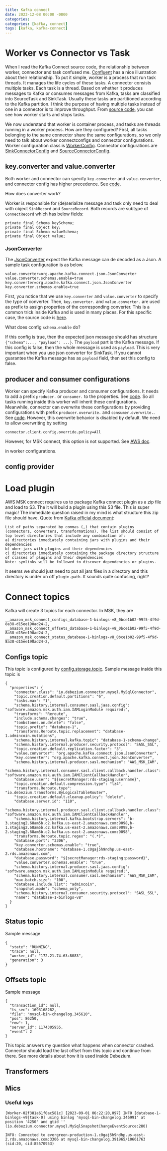 ```yaml
---
title: Kafka connect
date: 2023-12-08 00:00 -0800
categories:
categories: [kafka, connect]
tags: [kafka, kafka-connect]
---
```


# Worker vs Connector vs Task

When I read the Kafka Connect source code, the relationship between worker,
connector and task confused me.
[Confluent](https://docs.confluent.io/platform/current/connect/index.html#distributed-workers)
has a nice illustration about their relationship. To put it simple, worker is a
process that run task threads. It manages the life cycles of these tasks. A
connector consists multiple tasks. Each task is a thread. Based on whether it
produces messages to Kafka or consumes messages from Kafka, tasks are
classified into SourceTask and SinkTask. Usually these tasks are partitioned
according to the Kafka partition. I think the purpose of having multiple tasks
instead of one in a connector is to improve throughput. From
[source code](https://github.com/apache/kafka/blob/2.8.1/connect/runtime/src/main/java/org/apache/kafka/connect/runtime/Worker.java#L607-L607),
you can see how worker starts and stops tasks.

We now understand that worker is container process, and tasks are threads
running in a worker process. How are they configured? First, all tasks
belonging to the same connector share the same configurations, so we only need
to talk about worker connectconfigs and connector configurations. Worker
configuration class is
[WorkerConfig](https://github.com/apache/kafka/blob/2.8.1/connect/runtime/src/main/java/org/apache/kafka/connect/runtime/WorkerConfig.java#L53-L53).
Connector configurations are
[SinkConnectorConfig](https://github.com/apache/kafka/blob/2.8.1/connect/runtime/src/main/java/org/apache/kafka/connect/runtime/SinkConnectorConfig.java#L37-L37)
and
[SourceConnectorConfig](https://github.com/apache/kafka/blob/2.8.1/connect/runtime/src/main/java/org/apache/kafka/connect/runtime/SourceConnectorConfig.java#L39-L39).

## key.converter and value.converter

Both worker and connector can specify `key.converter` and `value.converter`,
and connector config has higher precedence. See
[code](https://github.com/apache/kafka/blob/2.8.1/connect/runtime/src/main/java/org/apache/kafka/connect/runtime/Worker.java#L532-L532).

How does converter work?

Worker is responsible for (de)serialize message and task only need to deal with
object `SinkRecord` and `SourceRecord`. Both records are subtype of
`ConnectRecord` which has below fields:

```
private final Schema keySchema;
private final Object key;
private final Schema valueSchema;
private final Object value;
```

### JsonConverter

The
[JsonConverter](https://github.com/apache/kafka/blob/2.8.1/connect/json/src/main/java/org/apache/kafka/connect/json/JsonConverter.java#L64-L64)
expect the Kafka message can de decoded as a Json. A sample task configuration
is as below.

```
value.converter=org.apache.kafka.connect.json.JsonConverter
value.converter.schemas.enable=true
key.converter=org.apache.kafka.connect.json.JsonConverter
key.converter.schemas.enable=true
```

First, you notice that we use `key.converter` and `value.converter` to specify
the type of converter. Then, `key.converter.` and `value.converter.` are used
as prefix to assign properties of the corresponding converter. This is a common
trick inside Kafka and is used in many places. For this specific case, the
source code is
[here](https://github.com/apache/kafka/blob/2.8.1/connect/runtime/src/main/java/org/apache/kafka/connect/runtime/isolation/Plugins.java#L279-L279).

What does config `schema.enable` do?

If this config is true, then the expected json message should has structure
`{"schema":..., "payload": ...}`. The `payload` part is the Kafka message. If
this config is false, then the whole message is used as `payload`. This is very
important when you use json converter for SinkTask. If you cannot guarantee the
Kafka message has as `payload` field, then set this config to false.

## producer and consumer configurations

Worker can specify Kafka producer and consumer configurations. It needs to add
a prefix `producer.` or `consumer.` to the properties. See
[code](https://github.com/apache/kafka/blob/2.8.1/connect/runtime/src/main/java/org/apache/kafka/connect/runtime/Worker.java#L697-L697).
So all tasks running inside this worker will inherit these configurations.
Meanwhile, connector can overwrite these configurations by providing
configurations with prefix `producer.overwrite.` and `consumer.overwrite.`. See
[code](https://github.com/apache/kafka/blob/2.8.1/connect/runtime/src/main/java/org/apache/kafka/connect/runtime/Worker.java#L702-L702).
However, this overwrite behavior is disabled by default. We need to allow
overwriting by setting

```
connector.client.config.override.policy=All
```

However, for MSK connect, this option is not supported. See
[AWS doc](https://docs.aws.amazon.com/msk/latest/developerguide/msk-connect-workers.html).

in worker configurations.

## config provider

# Load plugin

AWS MSK connect requires us to package Kafka connect plugin as a zip file and
load to S3. The it will build a plugin using this S3 file. This is super magic!
The immediate question raised in my mind is what structure this zip file should
have. Quote from
[Kafka official document](https://kafka.apache.org/documentation/#connectconfigs_plugin.path):

```
List of paths separated by commas (,) that contain plugins (connectors, converters, transformations). The list should consist of top level directories that include any combination of:
a) directories immediately containing jars with plugins and their dependencies
b) uber-jars with plugins and their dependencies
c) directories immediately containing the package directory structure of classes of plugins and their dependencies
Note: symlinks will be followed to discover dependencies or plugins.
```

It seems we should just need to put all jars files in a directory and this
directory is under on off `plugin.path`. It sounds quite confusing, right?

# Connect topics

Kafka will create 3 topics for each connector. In MSK, they are

```
__amazon_msk_connect_configs_database-1-binlogs-v8_0bce1b02-99f5-4f9d-8a38-d15ee190ad24-2,
__amazon_msk_connect_offsets_database-1-binlogs-v8_0bce1b02-99f5-4f9d-8a38-d15ee190ad24-2,
__amazon_msk_connect_status_database-1-binlogs-v8_0bce1b02-99f5-4f9d-8a38-d15ee190ad24-2,
```

## Configs topic

This topic is configured by
[config.storage.topic](https://kafka.apache.org/documentation/#connectconfigs_config.storage.topic).
Sample message inside this topic is

```
{
  "properties": {
    "connector.class": "io.debezium.connector.mysql.MySqlConnector",
    "topic.creation.default.partitions": "6",
    "tasks.max": "1",
    "schema.history.internal.consumer.sasl.jaas.config": "software.amazon.msk.auth.iam.IAMLoginModule required;",
    "transforms": "Reroute",
    "include.schema.changes": "true",
    "tombstones.on.delete": "false",
    "topic.prefix": "database-1",
    "transforms.Reroute.topic.replacement": "database-1.admincoin.mutations",
    "schema.history.internal.kafka.topic": "database-1-schema-change",
    "schema.history.internal.producer.security.protocol": "SASL_SSL",
    "topic.creation.default.replication.factor": "3",
    "value.converter": "org.apache.kafka.connect.json.JsonConverter",
    "key.converter": "org.apache.kafka.connect.json.JsonConverter",
    "schema.history.internal.producer.sasl.mechanism": "AWS_MSK_IAM",
    "schema.history.internal.consumer.sasl.client.callback.handler.class": "software.amazon.msk.auth.iam.IAMClientCallbackHandler",
    "database.user": "${secretManager:rds-staging:username}",
    "topic.creation.default.compression.type": "lz4",
    "transforms.Reroute.type": "io.debezium.transforms.ByLogicalTableRouter",
    "topic.creation.default.cleanup.policy": "delete",
    "database.server.id": "110",
    "schema.history.internal.producer.sasl.client.callback.handler.class": "software.amazon.msk.auth.iam.IAMClientCallbackHandler",
    "schema.history.internal.kafka.bootstrap.servers": "b-3.staging2.68am5b.c2.kafka.us-east-2.amazonaws.com:9098,b-1.staging2.68am5b.c2.kafka.us-east-2.amazonaws.com:9098,b-2.staging2.68am5b.c2.kafka.us-east-2.amazonaws.com:9098",
    "transforms.Reroute.topic.regex": "(.*)",
    "database.port": "3306",
    "key.converter.schemas.enable": "true",
    "database.hostname": "database-1.c0gaj5h9ndhp.us-east-2.rds.amazonaws.com",
    "database.password": "${secretManager:rds-staging:password}",
    "value.converter.schemas.enable": "true",
    "schema.history.internal.producer.sasl.jaas.config": "software.amazon.msk.auth.iam.IAMLoginModule required;",
    "schema.history.internal.consumer.sasl.mechanism": "AWS_MSK_IAM",
    "max.batch.size": "100",
    "database.include.list": "admincoin",
    "snapshot.mode": "schema_only",
    "schema.history.internal.consumer.security.protocol": "SASL_SSL",
    "name": "database-1-binlogs-v8"
  }
}
```

## Status topic

Sample message

```
{
  "state": "RUNNING",
  "trace": null,
  "worker_id": "172.21.74.63:8083",
  "generation": 3
}
```

## Offsets topic

Sample message

```
{
  "transaction_id": null,
  "ts_sec": 1693168282,
  "file": "mysql-bin-changelog.345610",
  "pos": 86250,
  "row": 1,
  "server_id": 1174305955,
  "event": 2
}
```

This topic answers my question what happens when connector crashed. Connector
should load the last offset from this topic and continue from there. See more
details about how it is used inside Debezium.

## Transformers

## Mics

### Useful logs

```
[Worker-02f381a61f0ac581c] [2023-09-01 06:22:20,097] INFO [database-1-binlogs-v9|task-0] using binlog 'mysql-bin-changelog.346991' at position '4250' and gtid '' (io.debezium.connector.mysql.MySqlSnapshotChangeEventSource:280)

INFO: Connected to evergreen-production-1.c0gaj5h9ndhp.us-east-2.rds.amazonaws.com:3306 at mysql-bin-changelog.391965/10661763 (sid:20, cid:85570953)
```
